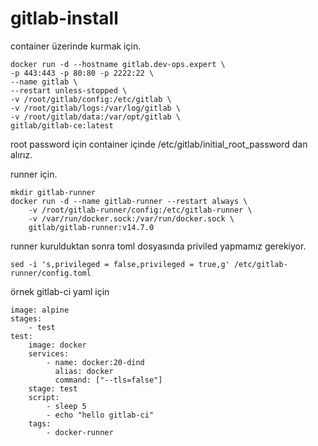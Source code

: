 # gitlab-install

container üzerinde kurmak için.

```mkdir gitlab
docker run -d --hostname gitlab.dev-ops.expert \
-p 443:443 -p 80:80 -p 2222:22 \
--name gitlab \
--restart unless-stopped \
-v /root/gitlab/config:/etc/gitlab \
-v /root/gitlab/logs:/var/log/gitlab \
-v /root/gitlab/data:/var/opt/gitlab \
gitlab/gitlab-ce:latest
```

root password için container içinde /etc/gitlab/initial_root_password dan alırız.

runner için.

```
mkdir gitlab-runner
docker run -d --name gitlab-runner --restart always \
    -v /root/gitlab-runner/config:/etc/gitlab-runner \
    -v /var/run/docker.sock:/var/run/docker.sock \
    gitlab/gitlab-runner:v14.7.0
``` 

runner kurulduktan sonra toml dosyasında priviled yapmamız gerekiyor.

```
sed -i 's,privileged = false,privileged = true,g' /etc/gitlab-runner/config.toml
```

örnek gitlab-ci yaml için


```
image: alpine
stages:
    - test
test:
    image: docker
    services: 
        - name: docker:20-dind
          alias: docker
          command: ["--tls=false"]
    stage: test
    script:
        - sleep 5
        - echo "hello gitlab-ci"
    tags: 
        - docker-runner
